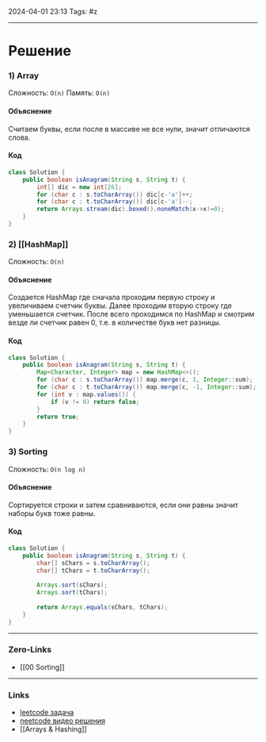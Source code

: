 2024-04-01 23:13
Tags: #z

___
# Решение
### 1) Array
Сложность: `O(n)`
Память: `O(n)`
#### Объяснение
Считаем буквы, если после в массиве не все нули, значит отличаются слова.
#### Код
```java
class Solution {
    public boolean isAnagram(String s, String t) {
        int[] dic = new int[26];
        for (char c : s.toCharArray()) dic[c-'a']++;
        for (char c : t.toCharArray()) dic[c-'a']--;
        return Arrays.stream(dic).boxed().noneMatch(x->x!=0);
    }
}
```
### 2) [[HashMap]]
Сложность: `O(n)`
#### Объяснение
Создается HashMap где сначала проходим первую строку и увеличиваем счетчик буквы. Далее проходим вторую строку где уменьшается счетчик. После всего проходимся по HashMap и смотрим везде ли счетчик равен 0, т.е. в количестве букв нет разницы.
#### Код
```java
class Solution {
    public boolean isAnagram(String s, String t) {
        Map<Character, Integer> map = new HashMap<>();
        for (char c : s.toCharArray()) map.merge(c, 1, Integer::sum);
        for (char c : t.toCharArray()) map.merge(c, -1, Integer::sum);
        for (int v : map.values()) {
            if (v != 0) return false;
        }
        return true;
    }
}
```
### 3) Sorting
Сложность: `O(n log n)`
#### Объяснение
Сортируется строки и затем сравниваются, если они равны значит наборы букв тоже равны.
#### Код
```java
class Solution {
    public boolean isAnagram(String s, String t) {
        char[] sChars = s.toCharArray();
        char[] tChars = t.toCharArray();
        
        Arrays.sort(sChars);
        Arrays.sort(tChars);
        
        return Arrays.equals(sChars, tChars);
    }
}
```
___
### Zero-Links
- [[00 Sorting]]

___
### Links
- [leetcode задача](https://leetcode.com/problems/valid-anagram/description/)
- [neetcode видео решения](https://www.youtube.com/watch?v=9UtInBqnCgA)
- [[Arrays & Hashing]]